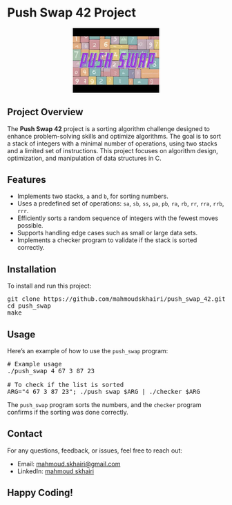# Push Swap 42 Project

<p align="center">
  <img src="push_swap1.jpeg" alt="Project Logo" width="200"/>
</p>

## Project Overview

<p>
The <strong>Push Swap 42</strong> project is a sorting algorithm challenge designed to enhance problem-solving skills and optimize algorithms. The goal is to sort a stack of integers with a minimal number of operations, using two stacks and a limited set of instructions. This project focuses on algorithm design, optimization, and manipulation of data structures in C.
</p>

## Features

<ul>
  <li>Implements two stacks, <code>a</code> and <code>b</code>, for sorting numbers.</li>
  <li>Uses a predefined set of operations: <code>sa</code>, <code>sb</code>, <code>ss</code>, <code>pa</code>, <code>pb</code>, <code>ra</code>, <code>rb</code>, <code>rr</code>, <code>rra</code>, <code>rrb</code>, <code>rrr</code>.</li>
  <li>Efficiently sorts a random sequence of integers with the fewest moves possible.</li>
  <li>Supports handling edge cases such as small or large data sets.</li>
  <li>Implements a checker program to validate if the stack is sorted correctly.</li>
</ul>

## Installation

<p>To install and run this project:</p>

<pre>
git clone https://github.com/mahmoudskhairi/push_swap_42.git
cd push_swap
make
</pre>

## Usage

<p>Here’s an example of how to use the <code>push_swap</code> program:</p>

<pre>
# Example usage
./push_swap 4 67 3 87 23

# To check if the list is sorted
ARG="4 67 3 87 23"; ./push_swap $ARG | ./checker $ARG
</pre>

<p>The <code>push_swap</code> program sorts the numbers, and the <code>checker</code> program confirms if the sorting was done correctly.</p>


<h2 id="contact">Contact</h2>
<p>For any questions, feedback, or issues, feel free to reach out:</p>
<ul>
  <li>Email: <a href="mailto:mahmoud.skhairi@gmail.com">mahmoud.skhairi@gmail.com</a></li>
  <li>LinkedIn: <a href="https://www.linkedin.com/in/mahmoud-skhairi" target="_blank">mahmoud skhairi</a></li>
</ul>

<h2>Happy Coding!</h2>